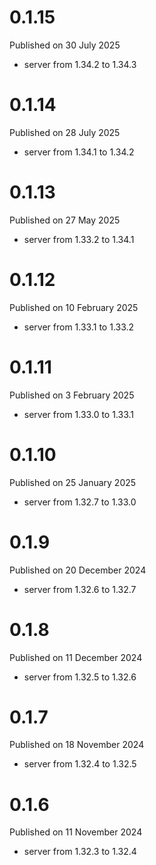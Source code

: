 # 0.1.15

Published on 30 July 2025

- server from 1.34.2 to 1.34.3

# 0.1.14

Published on 28 July 2025

- server from 1.34.1 to 1.34.2

# 0.1.13

Published on 27 May 2025

- server from 1.33.2 to 1.34.1

# 0.1.12

Published on 10 February 2025

- server from 1.33.1 to 1.33.2

# 0.1.11

Published on 3 February 2025

- server from 1.33.0 to 1.33.1

# 0.1.10

Published on 25 January 2025

- server from 1.32.7 to 1.33.0

# 0.1.9

Published on 20 December 2024

- server from 1.32.6 to 1.32.7

# 0.1.8

Published on 11 December 2024

- server from 1.32.5 to 1.32.6

# 0.1.7

Published on 18 November 2024

- server from 1.32.4 to 1.32.5

# 0.1.6

Published on 11 November 2024

- server from 1.32.3 to 1.32.4

